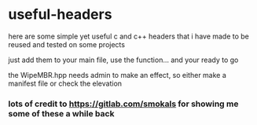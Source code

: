 # useful-headers

here are some simple yet useful c and c++ headers that i have made to be reused and tested on some projects

just add them to your main file, use the function... and your ready to go

the WipeMBR.hpp needs admin to make an effect, so either make a manifest file or check the elevation

### lots of credit to https://gitlab.com/smokals for showing me some of these a while back
